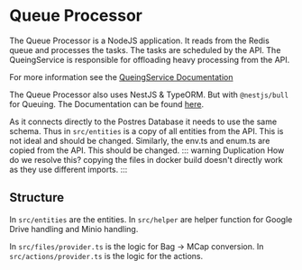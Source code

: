 # Queue Processor

The Queue Processor is a NodeJS application. It reads from the Redis queue and processes the tasks. The tasks are
scheduled by the API. The QueingService is responsible for offloading heavy processing from the API.

For more information see the [QueingService Documentation](./queuingService/README.md)


The Queue Processor also uses NestJS & TypeORM. But with `@nestjs/bull` for Queuing. The Documentation can be
found [here](https://docs.nestjs.com/techniques/queues).

As it connects directly to the Postres Database it needs to use the same schema. Thus in `src/entities` is a copy of all
entities from the API. This is not ideal and should be changed.
Similarly, the env.ts and enum.ts are copied from the API. This should be changed.
::: warning Duplication
How do we resolve this? copying the files in docker build doesn't directly work as they use different imports.
:::

## Structure

In `src/entities` are the entities. In `src/helper` are helper function for Google Drive handling and Minio handling.

In `src/files/provider.ts` is the logic for Bag -> MCap conversion.
In `src/actions/provider.ts` is the logic for the actions.